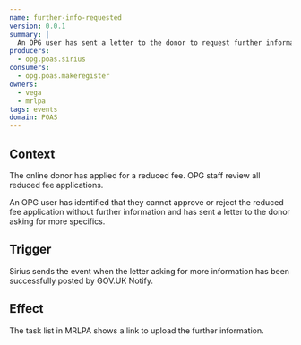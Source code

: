 ```yaml
---
name: further-info-requested
version: 0.0.1
summary: |
  An OPG user has sent a letter to the donor to request further information to support their application to pay a reduced fee
producers:
  - opg.poas.sirius
consumers:
  - opg.poas.makeregister
owners:
  - vega
  - mrlpa
tags: events
domain: POAS
---
```


## Context

The online donor has applied for a reduced fee. OPG staff review all reduced fee applications.

An OPG user has identified that they cannot approve or reject the reduced fee application without further information and has sent a letter to the donor asking for more specifics.

## Trigger

Sirius sends the event when the letter asking for more information has been successfully posted by GOV.UK Notify.

## Effect

The task list in MRLPA shows a link to upload the further information.






